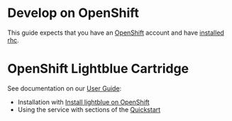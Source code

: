 # Develop on OpenShift

This guide expects that you have an [OpenShift](https://www.openshift.com/) account and have [installed rhc](https://www.openshift.com/developers/rhc-client-tools-install).

# OpenShift Lightblue Cartridge

See documentation on our [User Guide](http://docs.lightblue.io):
* Installation with [Install lightblue on OpenShift](http://docs.lightblue.io/cookbook/install_lightblue_on_openshift.html)
* Using the service with sections of the [Quickstart](http://docs.lightblue.io/cookbook/quickstart.html)